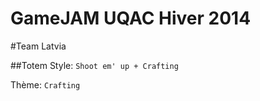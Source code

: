 GameJAM UQAC Hiver 2014
=========

#Team Latvia

##Totem
Style: `Shoot em' up + Crafting`

Thème: `Crafting`
